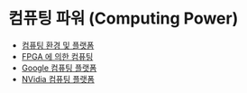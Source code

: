# 컴퓨팅 파워 (Computing Power)

- [컴퓨팅 환경 및 플랫폼](computing_environment_and_platforms/index.md)
- [FPGA 에 의한 컴퓨팅](fpga/index.md)
- [Google 컴퓨팅 플랫폼](google_platforms/index.md)
- [NVidia 컴퓨팅 플랫폼](nvidia_platforms/index.md)
